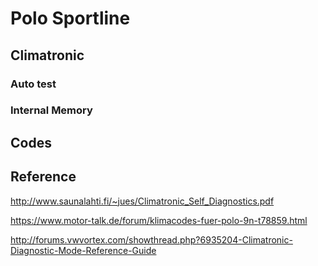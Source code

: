 # Polo Sportline

## Climatronic

### Auto test

### Internal Memory

## Codes

## Reference

http://www.saunalahti.fi/~jues/Climatronic_Self_Diagnostics.pdf

https://www.motor-talk.de/forum/klimacodes-fuer-polo-9n-t78859.html

http://forums.vwvortex.com/showthread.php?6935204-Climatronic-Diagnostic-Mode-Reference-Guide
